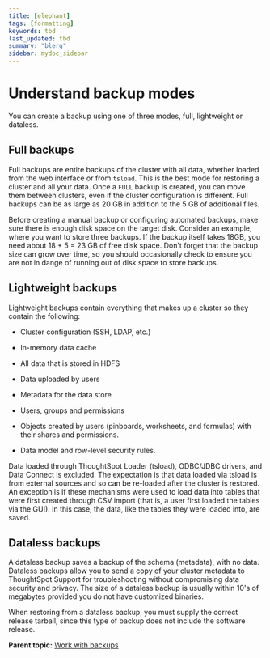 ```yaml
---
title: [elephant]
tags: [formatting]
keywords: tbd
last_updated: tbd
summary: "blerg"
sidebar: mydoc_sidebar
---
```

# Understand backup modes

You can create a backup using one of three modes, full, lightweight or dataless.

## Full backups

Full backups are entire backups of the cluster with all data, whether loaded from the web interface or from `tsload`. This is the best mode for restoring a cluster and all your data. Once a `FULL` backup is created, you can move them between clusters, even if the cluster configuration is different. Full backups can be as large as 20 GB in addition to the 5 GB of additional files.

Before creating a manual backup or configuring automated backups, make sure there is enough disk space on the target disk. Consider an example, where you want to store three backups. If the backup itself takes 18GB, you need about 18 + 5 = 23 GB of free disk space. Don't forget that the backup size can grow over time, so you should occasionally check to ensure you are not in dange of running out of disk space to store backups.

## Lightweight backups

Lightweight backups contain everything that makes up a cluster so they contain the following:

-   Cluster configuration \(SSH, LDAP, etc.\)

-   In-memory data cache

-   All data that is stored in HDFS

-   Data uploaded by users

-   Metadata for the data store

-   Users, groups and permissions

-   Objects created by users \(pinboards, worksheets, and formulas\) with their shares and permissions.

-   Data model and row-level security rules.


Data loaded through ThoughtSpot Loader \(tsload\), ODBC/JDBC drivers, and Data Connect is excluded. The expectation is that data loaded via tsload is from external sources and so can be re-loaded after the cluster is restored. An exception is if these mechanisms were used to load data into tables that were first created through CSV import \(that is, a user first loaded the tables via the GUI\). In this case, the data, like the tables they were loaded into, are saved.

## Dataless backups

A dataless backup saves a backup of the schema \(metadata\), with no data. Dataless backups allow you to send a copy of your cluster metadata to ThoughtSpot Support for troubleshooting without compromising data security and privacy. The size of a dataless backup is usually within 10's of megabytes provided you do not have customized binaries.

When restoring from a dataless backup, you must supply the correct release tarball, since this type of backup does not include the software release.

**Parent topic:** [Work with backups](../../admin/backup_restore/backups_and_snapshots.html)

